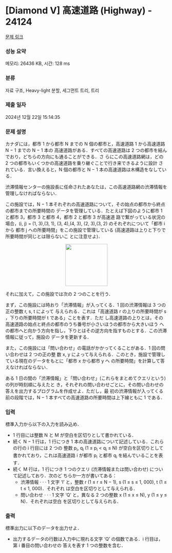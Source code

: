# [Diamond V] 高速道路 (Highway) - 24124 

[문제 링크](https://www.acmicpc.net/problem/24124) 

### 성능 요약

메모리: 26436 KB, 시간: 128 ms

### 분류

자료 구조, Heavy-light 분할, 세그먼트 트리, 트리

### 제출 일자

2024년 12월 22일 15:14:35

### 문제 설명

<p>カナダには，都市 1 から都市 N までの N 個の都市と，高速道路 1 から高速道路 N − 1 までの N − 1 本の 高速道路がある．すべての高速道路は 2 つの都市を結んでおり，どちらの方向にも通ることができる．さ らにこの高速道路網は，どの 2 つの都市もいくつかの高速道路を乗り継ぐことで行き来できるように設計 されている．言い換えると，N 個の都市と N − 1 本の高速道路は木構造をなしている．</p>

<p>渋滞情報センターの施設長に任命されたあなたは，この高速道路網の渋滞情報を管理しなければならない．</p>

<p>この施設では，N − 1 本それぞれの高速道路について，その始点の都市から終点の都市までの所要時間の データを管理している．たとえば下図のように都市 1 と都市 3，都市 3 と都市 4，都市 2 と都市 3 が高速道 路で繋がっている状況の場合，(i, j) = (1, 3),(3, 1), (3, 4),(4, 3), (2, 3),(3, 2) のそれぞれについて「都市 i から 都市 j への所要時間」をこの施設で管理している (高速道路は上りと下りで所要時間が同じとは限らないこ とに注意せよ)．</p>

<p style="text-align: center;"><img alt="" src="https://upload.acmicpc.net/7874af23-d6d2-48e5-bee2-5ff27ab9639b/-/preview/" style="width: 131px; height: 131px;"></p>

<p>それに加えて，この施設では次の 2 つのことを行う．</p>

<p>まず，この施設には時おり「渋滞情報」が入ってくる．1 回の渋滞情報は 3 つの正の整数 r, s, t によって 与えられる．これは「高速道路 r の上りの所要時間が s ，下りの所要時間が t である」ことを表す．ただ し高速道路の上りとは，その高速道路の始点と終点の都市のうち番号が小さいほうの都市から大きいほう への都市へと向かう方向を指し，下りとはその逆方向を指すものとする．この渋滞情報に従って，施設の データを更新する．</p>

<p>また，この施設には「問い合わせ」の電話がかかってくることがある．1 回の問い合わせは 2 つの正の整 数 x, y によって与えられる．このとき，施設で管理している現在のデータをもとに「都市 x から都市 y へ の所要時間」を計算して答えなければならない．</p>

<p>ある 1 日の間の「渋滞情報」と「問い合わせ」(これらをまとめてクエリという) の列が時刻順に与えたと き，それぞれの問い合わせごとに，その問い合わせの答えを出力するプログラムを作成せよ．ただし，最 初の渋滞情報が入ってくる前の段階では，N − 1 本すべての高速道路の所要時間は上下線ともに 1 である．</p>

### 입력 

 <p>標準入力から以下の入力を読み込め．</p>

<ul>
	<li>1 行目には整数 N と M が空白を区切りとして書かれている．</li>
	<li>続く N − 1 行は，1 行につき 1 本の高速道路について記述している．これらの行の i 行目には 2 つの 整数 p<sub>i</sub>, q<sub>i</sub> (1 ≤ p<sub>i</sub> < q<sub>i</sub> ≤ N) が空白を区切りとして書かれており，これは高速道路 i が都市 p<sub>i</sub> と都市 q<sub>i</sub> を結んでいることを表す．</li>
	<li>続く M 行は，1 行につき 1 つのクエリ (渋滞情報または問い合わせ) について記述しており．次のど ちらか一方が書いてある：
	<ul>
		<li>渋滞情報 · · · 1 文字 ‘I’ と，整数 r (1 ≤ r ≤ N − 1), s (1 ≤ s ≤ 1, 000), t (1 ≤ t ≤ 1, 000)．それぞれ は空白を区切りとして与えられる．</li>
		<li>問い合わせ · · · 1 文字 ‘Q’ と，異なる 2 つの整数 x (1 ≤ x ≤ N), y (1 ≤ y ≤ N)．それぞれは空白 を区切りとして与えられる．</li>
	</ul>
	</li>
</ul>

### 출력 

 <p>標準出力に以下のデータを出力せよ．</p>

<ul>
	<li>出力するデータの行数は入力中に現れる文字 ‘Q’ の個数である．i 行目は，第 i 番目の問い合わせの 答えを表す 1 つの整数を含む．</li>
</ul>

